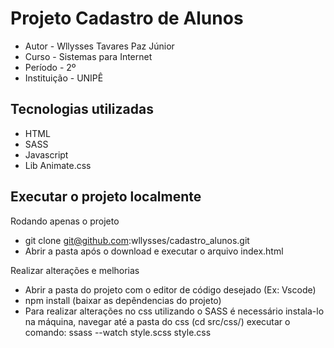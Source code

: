 # Projeto Cadastro de Alunos
- Autor - Wllysses Tavares Paz Júnior
- Curso - Sistemas para Internet
- Período - 2º
- Instituição - UNIPÊ

## Tecnologias utilizadas
- HTML
- SASS
- Javascript
- Lib Animate.css

## Executar o projeto localmente
Rodando apenas o projeto
- git clone git@github.com:wllysses/cadastro_alunos.git
- Abrir a pasta após o download e executar o arquivo index.html

Realizar alterações e melhorias
- Abrir a pasta do projeto com o editor de código desejado (Ex: Vscode)
- npm install (baixar as depêndencias do projeto)
- Para realizar alterações no css utilizando o SASS é necessário instala-lo na máquina, navegar até a pasta do css (cd src/css/) executar o comando: ssass --watch style.scss style.css
